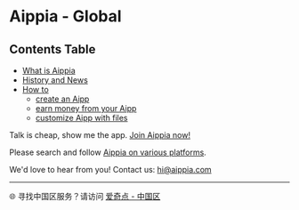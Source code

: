 # Aippia - Global

## Contents Table

- [What is Aippia](./whitepaper.md)
- [History and News](./news.md)
- [How to](./howto/)
  - [create an Aipp](./howto/create-aipp.md)
  - [earn money from your Aipp](./howto/earn-money.md)
  - [customize Aipp with files](./howto/filebase.md)

Talk is cheap, show me the app. [Join Aippia now!](https://u.aippia.com)

Please search and follow [Aippia on various platforms](https://links.aippia.com).

We'd love to hear from you! Contact us: [hi@aippia.com](mailto:hi@aippia.com)

---

🌐 寻找中国区服务？请访问 [爱奇点 - 中国区](https://lib.cn.aippia.com)
